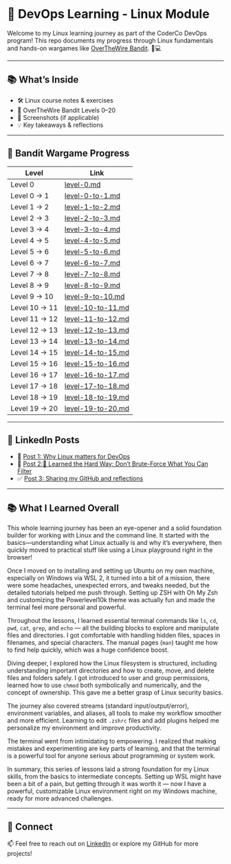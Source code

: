 # 🐧 DevOps Learning - Linux Module

Welcome to my Linux learning journey as part of the CoderCo DevOps program! This repo documents my progress through Linux fundamentals and hands-on wargames like [OverTheWire Bandit](https://overthewire.org/wargames/bandit/). 🧠💻

---

## 📚 What’s Inside

- 🛠️ Linux course notes & exercises
- 🔐 OverTheWire Bandit Levels 0–20
- 📸 Screenshots (if applicable)
- 💡 Key takeaways & reflections

---

## 🧩 Bandit Wargame Progress

| Level | Link |
|-------|------|
| Level 0 | [level-0.md](./bandit-levels/level-0.md) |
| Level 0 → 1 | [level-0-to-1.md](./bandit-levels/level-0-to-1.md) |
| Level 1 → 2 | [level-1-to-2.md](./bandit-levels/level-1-to-2.md) |
| Level 2 → 3 |  [level-2-to-3.md](./bandit-levels/level-2-to-3.md) |
| Level 3 → 4 |  [level-3-to-4.md](./bandit-levels/level-3-to-4.md) |
| Level 4 → 5 |  [level-4-to-5.md](./bandit-levels/level-4-to-5.md) |
| Level 5 → 6 |  [level-5-to-6.md](./bandit-levels/level-5-to-6.md) |
| Level 6 → 7 |  [level-6-to-7.md](./bandit-levels/level-6-to-7.md) |
| Level 7 → 8 |  [level-7-to-8.md](./bandit-levels/level-7-to-8.md) |
| Level 8 → 9 |  [level-8-to-9.md](./bandit-levels/level-8-to-9.md) |
| Level 9 → 10 |  [level-9-to-10.md](./bandit-levels/level-9-to-10.md) |
| Level 10 → 11  | [level-10-to-11.md](./bandit-levels/level-10-to-11.md) |
| Level 11 → 12 | [level-11-to-12.md](./bandit-levels/level-11-to-12.md) |
| Level 12 → 13 | [level-12-to-13.md](./bandit-levels/level-12-to-13.md) |
| Level 13 → 14 |  [level-13-to-14.md](./bandit-levels/level-13-to-14.md) |
| Level 14 → 15 |  [level-14-to-15.md](./bandit-levels/level-14-to-15.md) |
| Level 15 → 16 |  [level-15-to-16.md](./bandit-levels/level-15-to-16.md) |
| Level 16 → 17 |  [level-16-to-17.md](./bandit-levels/level-16-to-17.md) |
| Level 17 → 18 |  [level-17-to-18.md](./bandit-levels/level-17-to-18.md) |
| Level 18 → 19 |  [level-18-to-19.md](./bandit-levels/level-18-to-19.md) |
| Level 19 → 20 |  [level-19-to-20.md](./bandit-levels/level-19-to-20.md) |
---

## 🤝 LinkedIn Posts

- 📌 [Post 1: Why Linux matters for DevOps](https://www.linkedin.com/posts/shuibjama_linux-devops-coderco-activity-7342929979615178753-w3mR?utm_source=share&utm_medium=member_desktop&rcm=ACoAAC6Hyi4BgnkHL8f4dHAmUD6L6DnX7Z0pnbg)
- 🔧 [Post 2:🔵 Learned the Hard Way: Don’t Brute-Force What You Can Filter](https://www.linkedin.com/posts/shuibjama_devops-linux-shellscripting-activity-7343583008647507971-yAyQ?utm_source=share&utm_medium=member_android&rcm=ACoAAC6Hyi4BgnkHL8f4dHAmUD6L6DnX7Z0pnbg)
- ✅ [Post 3: Sharing my GitHub and reflections](#)

---

## 📚 What I Learned Overall

This whole learning journey has been an eye-opener and a solid foundation builder for working with Linux and the command line. It started with the basics—understanding what Linux actually is and why it’s everywhere, then quickly moved to practical stuff like using a Linux playground right in the browser!

Once I moved on to installing and setting up Ubuntu on my own machine, especially on Windows via WSL 2, it turned into a bit of a mission, there were some headaches, unexpected errors, and tweaks needed, but the detailed tutorials helped me push through. Setting up ZSH with Oh My Zsh and customizing the Powerlevel10k theme was actually fun and made the terminal feel more personal and powerful.

Throughout the lessons, I learned essential terminal commands like `ls`, `cd`, `pwd`, `cat`, `grep`, and `echo` — all the building blocks to explore and manipulate files and directories. I got comfortable with handling hidden files, spaces in filenames, and special characters. The manual pages (`man`) taught me how to find help quickly, which was a huge confidence boost.

Diving deeper, I explored how the Linux filesystem is structured, including understanding important directories and how to create, move, and delete files and folders safely. I got introduced to user and group permissions, learned how to use `chmod` both symbolically and numerically, and the concept of ownership. This gave me a better grasp of Linux security basics.

The journey also covered streams (standard input/output/error), environment variables, and aliases, all tools to make my workflow smoother and more efficient. Learning to edit `.zshrc` files and add plugins helped me personalize my environment and improve productivity.

The terminal went from intimidating to empowering. I realized that making mistakes and experimenting are key parts of learning, and that the terminal is a powerful tool for anyone serious about programming or system work.

In summary, this series of lessons laid a strong foundation for my Linux skills, from the basics to intermediate concepts. Setting up WSL might have been a bit of a pain, but getting through it was worth it — now I have a powerful, customizable Linux environment right on my Windows machine, ready for more advanced challenges.

---

## 🔗 Connect

📫 Feel free to reach out on [LinkedIn](https://www.linkedin.com/in/shuibjama) or explore my GitHub for more projects!
